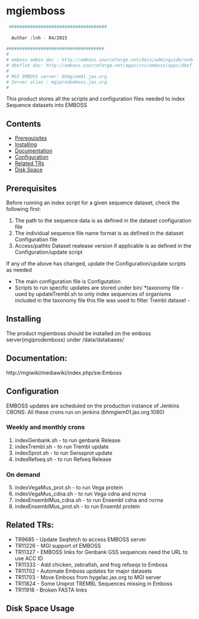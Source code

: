 # mgiemboss

```bash 
 #####################################
 
  Author :lnh - 04/2015
  
#####################################
#
# emboss admin doc : http://emboss.sourceforge.net/docs/adminguide/node19.html
# dbxflat doc: http://emboss.sourceforge.net/apps/cvs/emboss/apps/dbxflat.html
#
# MGI EMBOSS server: bhmgiem01.jax.org
# Server alias : mgiprodemboss.jax.org
#
```
This product stores all the scripts and configuration files needed to index Sequence datasets into EMBOSS 

## Contents
- [Prerequisites](#prerequisites)
- [Installing](#installing)
- [Documentation](#documentation)
- [Configuration](#configuration)
- [Related TRs](#related-trs)
- [Disk Space](#disk-space-usage)

## Prerequisites 
Before running an index script for a given sequence dataset, check the following first:

 1. The path to the sequence data is as defined in the dataset configuration file
 2. The individual sequence file name format is as defined in the dataset Configuration file
 3. Access/pathto Dataset realease version if applicable is as defined in the Configuration/update script 
   
If any of the above has changed, update the Configuration/update scripts as needed  

* The main configuration file is Configutation
* Scripts  to run specific updates are stored under bin/
*taxonomy file - used by updateTrembl.sh  to only index
  sequences of organisms included in the taxonomy file
  this file was used to filter Trembl dataset -

## Installing
The product mgiemboss should be installed on the emboss server(mgiprodemboss)
under /data/databases/

## Documentation:
http://mgiwiki/mediawiki/index.php/sw:Emboss

## Configuration 

EMBOSS updates are scheduled on the production instance of Jenkins
CRONS: All these crons run on jenkins (bhmgiem01.jax.org:1080)

### Weekly and monthly crons

1. indexGenbank.sh          - to run genbank Release
2. indexTrembl.sh           - to run Trembl update
3. indexSprot.sh            - to run Swissprot update
4. indexRefseq.sh           - to run Refseq Release

### On demand

5. indexVegaMus_prot.sh     - to run Vega protein 
6. indexVegaMus_cdna.sh     - to run Vega cdna and ncrna
7. indexEnsemblMus_cdna.sh  - to run Ensembl cdna and ncrna
8. indexEnsemblMus_prot.sh  - to run Ensembl protein


## Related TRs:
* TR9685  - Update Seqfetch to access EMBOSS server
* TR11226 - MGI support of EMBOSS
* TR11327 - EMBOSS links for Genbank GSS sequences need the URL to use ACC ID
* TR11333 - Add chicken, zebrafish, and frog refseqs to Emboss
* TR11702 - Automate Emboss updates for major datasets
* TR11703 - Move Emboss from hygelac.jax.org to MGI server
* TR11824 - Some Uniprot TREMBL Sequences missing in Emboss
* TR11918 - Broken FASTA links

## Disk Space Usage


